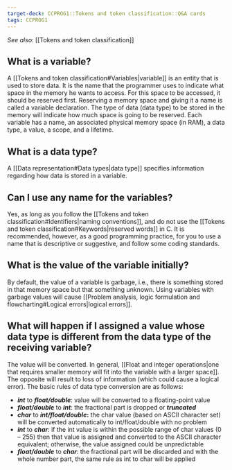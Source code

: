 ```yaml
---
target-deck: CCPROG1::Tokens and token classification::Q&A cards
tags: CCPROG1
---
```


*See also*: [[Tokens and token classification]]

## What is a variable?

A [[Tokens and token classification#Variables|variable]] is an entity that is used to store data. It is the name that the programmer uses to indicate what space in the memory he wants to access. For this space to be accessed, it should be reserved first. Reserving a memory space and giving it a name is called a variable declaration. The type of data (data type) to be stored in the memory will indicate how much space is going to be reserved. Each variable has a name, an associated physical memory space (in RAM), a data type, a value, a scope, and a lifetime.
<!--ID: 1694694364061-->

## What is a data type?

A [[Data representation#Data types|data type]] specifies information regarding how data is stored in a variable.
<!--ID: 1694694364064-->

## Can I use any name for the variables?

Yes, as long as you follow the [[Tokens and token classification#Identifiers|naming conventions]], and do not use the [[Tokens and token classification#Keywords|reserved words]] in C. It is recommended, however, as a good programming practice, for you to use a name that is descriptive or suggestive, and follow some coding standards.
<!--ID: 1694694364067-->

## What is the value of the variable initially?

By default, the value of a variable is garbage, i.e., there is something stored in that memory space but that something unknown. Using variables with garbage values will cause [[Problem analysis, logic formulation and flowcharting#Logical errors|logical errors]].
<!--ID: 1694694364071-->

## What will happen if I assigned a value whose data type is different from the data type of the receiving variable?

The value will be converted. In general, [[Float and integer operations|one that requires smaller memory will fit into the variable with a larger space]]. The opposite will result to loss of information (which could cause a logical error). The basic rules of data type conversion are as follows:
- **_int_** to **_float/double_**: value will be converted to a floating-point value
- _**float/double**_ to _**int**_: the fractional part is dropped or **_truncated_**
- _**char**_ to **_int/float/double_:** the char value (based on ASCII character set) will be converted automatically to int/float/double with no problem
- **_int_** to **_char_**: if the int value is within the possible range of char values (0 – 255) then that value is assigned and converted to the ASCII character equivalent; otherwise, the value assigned could be unpredictable
- **_float/double_** to _**char**_: the fractional part will be discarded and with the whole number part, the same rule as int to char will be applied
<!--ID: 1694694364074-->
